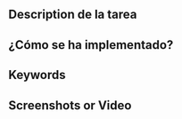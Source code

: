 ## Description de la tarea

<!-- Descripción sobre lo que se pide en la tarea -->


## ¿Cómo se ha implementado?

<!-- Estructura de clases, patrones: MVVM, etc.  -->


## Keywords

<!-- Palabras relacionadas con los conceptos vistos -->


## Screenshots or Video

<!-- Captura de pantalla de la consola -->